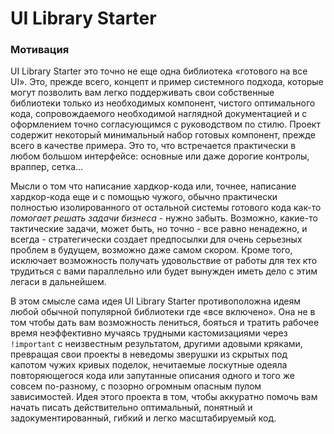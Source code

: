# UI Library Starter

### Мотивация

UI Library Starter это точно не еще одна библиотека «готового на все UI». Это, прежде всего, концепт и пример системного подхода, которые могут позволить вам легко поддерживать свои собственные библиотеки только из необходимых компонент, чистого оптимального кода, сопровождаемого необходимой наглядной документацией и с оформлением точно согласующимся с руководством по стилю. Проект содержит некоторый минимальный набор готовых компонент, прежде всего в качестве примера. Это то, что встречается практически в любом большом интерфейсе: основные или даже дорогие контролы, враппер, сетка...

Мысли о том что написание хардкор-кода или, точнее, написание хардкор-кода еще и с помощью чужого, обычно практически полностью изолированного от остальной системы готового кода как-то *помогает решать задачи бизнеса* - нужно забыть. Возможно, какие-то тактические задачи, может быть, но точно - все равно ненадежно, и всегда - стратегически создает предпосылки для очень серьезных проблем в будущем, возможно даже самом скором. Кроме того, исключает возможность получать удовольствие от работы для тех кто трудиться с вами параллельно или будет вынужден иметь дело с этим легаси в дальнейшем.

В этом смысле сама идея UI Library Starter противоположна идеям любой обычной популярной библиотеки где «все включено». Она не в том чтобы дать вам возможность лениться, бояться и тратить рабочее время неэффективно мучаясь трудными кастомизациями через <code class="nowrap">!important</code> с неизвестным результатом, другими адовыми кряками, превращая свои проекты в неведомы зверушки из скрытых под капотом чужих кривых поделок, нечитаемые лоскутные одеяла повторяющегося кода или запутанные описания одного и того же совсем по-разному, с позорно огромным опасным пулом зависимостей. Идея этого проекта в том, чтобы аккуратно помочь вам начать писать действительно оптимальный, понятный и задокументированный, гибкий и легко масштабируемый код.
